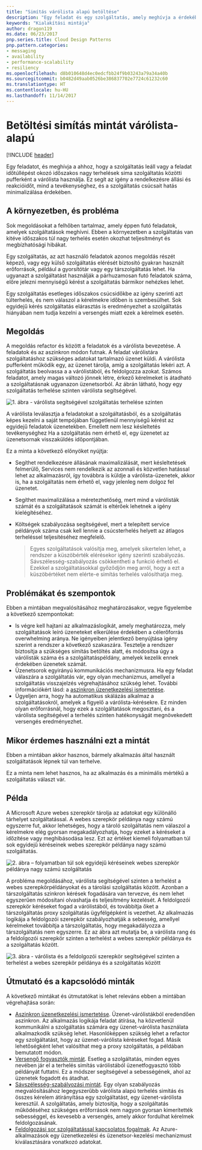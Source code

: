 ```yaml
---
title: "Simítás várólista alapú betöltése"
description: "Egy feladat és egy szolgáltatás, amely meghívja a érdekében időszakos nagy terhelések közötti pufferként a várólista használja."
keywords: "Kialakítási mintája"
author: dragon119
ms.date: 06/23/2017
pnp.series.title: Cloud Design Patterns
pnp.pattern.categories:
- messaging
- availability
- performance-scalability
- resiliency
ms.openlocfilehash: d8b010648d4ec0edcfbb24f9b03243a79a34a40b
ms.sourcegitcommit: b0482d49aab0526be386837702e7724c61232c60
ms.translationtype: HT
ms.contentlocale: hu-HU
ms.lasthandoff: 11/14/2017
---
```

# <a name="queue-based-load-leveling-pattern"></a>Betöltési simítás mintát várólista-alapú

[!INCLUDE [header](../_includes/header.md)]

Egy feladatot, és meghívja a ahhoz, hogy a szolgáltatás leáll vagy a feladat időtúllépést okozó időszakos nagy terhelések sima szolgáltatás közötti pufferként a várólista használja. Ez segít az igény a rendelkezésre állási és reakcióidőt, mind a tevékenységhez, és a szolgáltatás csúcsait hatás minimalizálása érdekében.

## <a name="context-and-problem"></a>A környezetben, és probléma

Sok megoldásokat a felhőben tartalmaz, amely éppen futó feladatok, amelyek szolgáltatások meghívni. Ebben a környezetben a szolgáltatás van kitéve időszakos túl nagy terhelés esetén okozhat teljesítményt és megbízhatósági hibákat.

Egy szolgáltatás, az azt használó feladatok azonos megoldás részét képező, vagy egy külső szolgáltatás elérését biztosító gyakran használt erőforrások, például a gyorsítótár vagy egy társzolgáltatás lehet. Ha ugyanazt a szolgáltatást használják a párhuzamosan futó feladatok száma, előre jelezni mennyiségű kérést a szolgáltatás bármikor nehézkes lehet.

Egy szolgáltatás esetleges időszakos csúcsidőkbe az igény szerinti azt túlterhelés, és nem válaszol a kérelmekre időben is szembesülhet. Sok egyidejű kérés szolgáltatás elárasztás is eredményezhet a szolgáltatás hiányában nem tudja kezelni a versengés miatt ezek a kérelmek esetén.

## <a name="solution"></a>Megoldás

A megoldás refactor és között a feladatok és a várólista bevezetése. A feladatok és az aszinkron módon futnak. A feladat várólistára szolgáltatáshoz szükséges adatokat tartalmazó üzenet küldi. A várólista pufferként működik egy, az üzenet tárolja, amíg a szolgáltatás lekéri azt. A szolgáltatás beolvassa a a várólistából, és feldolgozza azokat. Számos feladatot, amely magas változó jönnek létre, érkező kérelmeket is átadható a szolgáltatásnak ugyanazon üzenetsorból. Az ábrán látható, hogy egy szolgáltatás terhelése szinten várólista segítségével.

![1. ábra - várólista segítségével szolgáltatás terhelése szinten](./_images/queue-based-load-leveling-pattern.png)

A várólista leválasztja a feladatokat a szolgáltatásból, és a szolgáltatás képes kezelni a saját tempójában függetlenül mennyiségű kérést az egyidejű feladatok üzenetekben. Emellett nem lesz késleltetés tevékenységhez Ha a szolgáltatás nem érhető el, egy üzenetet az üzenetsornak visszaküldés időpontjában.

Ez a minta a következő előnyöket nyújtja:

- Segíthet rendelkezésre állásának maximalizálását, mert késleltetések felmerülő, Services nem rendelkezik az azonnali és közvetlen hatással lehet az alkalmazásról, így továbbra is küldje a várólista-üzenetek, akkor is, ha a szolgáltatás nem érhető el, vagy jelenleg nem dolgoz fel üzenetet.
- Segíthet maximalizálása a méretezhetőség, mert mind a várólisták számát és a szolgáltatások számát is eltérőek lehetnek a igény kielégítéséhez.
- Költségek szabályozása segítségével, mert a telepített service példányok száma csak kell lennie a csúcsterhelés helyett az átlagos terheléssel teljesítéséhez megfelelő.

    >  Egyes szolgáltatások valósítja meg, amelyek sikertelen lehet, a rendszer a küszöbérték elérésekor igény szerinti szabályozás. Sávszélesség-szabályozás csökkentheti a funkció érhető el. Ezekkel a szolgáltatásokkal győződjön meg arról, hogy a ezt a küszöbértéket nem elérte-e simítás terhelés valósíthatja meg.

## <a name="issues-and-considerations"></a>Problémákat és szempontok

Ebben a mintában megvalósításához meghatározásakor, vegye figyelembe a következő szempontokat:

- Is végre kell hajtani az alkalmazáslogikát, amely meghatározza, mely szolgáltatások leíró üzeneteket elkerülése érdekében a célerőforrás overwhelming aránya. Ne igényeiben jelentkező benyújtása igény szerint a rendszer a következő szakaszára. Tesztelje a rendszer biztosítja a szükséges simítás betöltés alatt, és módosítsa úgy a várólisták száma és a szolgáltatáspéldány, amelyek kezelik ennek érdekében üzenetek számát.
- Üzenetsorok egyirányú kommunikációs mechanizmusra. Ha egy feladat válaszára a szolgáltatás vár, egy olyan mechanizmus, amellyel a szolgáltatás visszajelzés végrehajtásához szükség lehet. További információkért lásd: a [aszinkron üzenetkezelési ismertetése](https://msdn.microsoft.com/library/dn589781.aspx).
- Ügyeljen arra, hogy ha automatikus skálázás alkalmaz a szolgáltatásokról, amelyek a figyelő a várólista-kérésekre. Ez minden olyan erőforrásnál, hogy ezek a szolgáltatások megosztani, és a várólista segítségével a terhelés szinten hatékonyságát megnövekedett versengés eredményezhet.

## <a name="when-to-use-this-pattern"></a>Mikor érdemes használni ezt a mintát

Ebben a mintában akkor hasznos, bármely alkalmazás által használt szolgáltatások lépnek túl van terhelve.

Ez a minta nem lehet hasznos, ha az alkalmazás és a minimális mértékű a szolgáltatás választ vár.

## <a name="example"></a>Példa

A Microsoft Azure webes szerepkör tárolja az adatokat egy különálló tárhelyet szolgáltatással. A webes szerepkör példánya nagy számú egyszerre fut, akkor lehetséges, hogy a tároló szolgáltatás nem válaszol a kérelmekre elég gyorsan megakadályozhatja, hogy ezeket a kéréseket a időzítése vagy meghibásodása lesz. Ezt az értéket kiemeli folyamatban túl sok egyidejű kéréseinek webes szerepkör példánya nagy számú szolgáltatás.

![2. ábra – folyamatban túl sok egyidejű kéréseinek webes szerepkör példánya nagy számú szolgáltatás](./_images/queue-based-load-leveling-overwhelmed.png)


A probléma megoldásához, várólista segítségével szinten a terhelést a webes szerepkörpéldányokat és a tárolási szolgáltatás között. Azonban a társzolgáltatás szinkron kérések fogadására van tervezve, és nem lehet egyszerűen módosítani olvashatja és teljesítmény kezelését. A feldolgozói szerepkör kéréseket fogad a várólistából, és továbbítja őket a társzolgáltatás proxy szolgáltatás ügyfélgépként is vezethet. Az alkalmazás logikája a feldolgozói szerepkör szabályozhatják a sebesség, amellyel kérelmeket továbbítja a társzolgáltatás, hogy megakadályozza a társzolgáltatás nem egyszerre. Ez az ábra azt mutatja be, a várólista rang és a feldolgozói szerepkör szinten a terhelést a webes szerepkör példánya és a szolgáltatás között.

![3. ábra - várólista és a feldolgozói szerepkör segítségével szinten a terhelést a webes szerepkör példánya és a szolgáltatás között](./_images/queue-based-load-leveling-worker-role.png)

## <a name="related-patterns-and-guidance"></a>Útmutató és a kapcsolódó minták

A következő mintákat és útmutatókat is lehet releváns ebben a mintában végrehajtása során:

- [Aszinkron üzenetkezelési ismertetése](https://msdn.microsoft.com/library/dn589781.aspx). Üzenet-várólistákból eredendően aszinkron. Az alkalmazás logikája feladat átírása, ha közvetlenül kommunikálni a szolgáltatás számára egy üzenet-várólista használata alkalmazkodik szükség lehet. Hasonlóképpen szükség lehet a refactor egy szolgáltatást, hogy az üzenet-várólista kéréseket fogad. Másik lehetőségként lehet valósíthat meg a proxy szolgáltatás, a példában bemutatott módon.
- [Versengő fogyasztók mintát](competing-consumers.md). Esetleg a szolgáltatás, minden egyes nevében jár el a terhelés simítás várólistából üzenetfogyasztó több példányát futtatni. Ez a módszer segítségével a sebességének, ahol az üzenetek fogadott és átadhat.
- [Sávszélesség-szabályozási mintát](throttling.md). Egy olyan szabályozás megvalósításához legegyszerűbb várólista alapú terhelés simítás és összes kérelem átirányítása egy szolgáltatást, egy üzenet-várólista keresztül. A szolgáltatás, amely biztosítja, hogy a szolgáltatás működéséhez szükséges erőforrások nem nagyon gyorsan kimerítették sebességgel, és kevesebb a versengés, amely akkor fordulhat kérelmek feldolgozásának.
- [Feldolgozási sor szolgáltatással kapcsolatos fogalmak](https://msdn.microsoft.com/library/azure/dd179353.aspx). Az Azure-alkalmazások egy üzenetkezelési és üzenetsor-kezelési mechanizmust kiválasztására vonatkozó adatokat.
